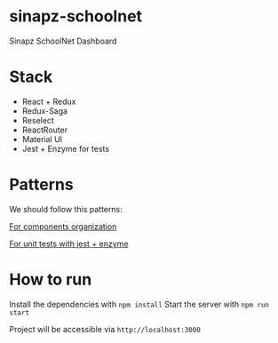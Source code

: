 # sinapz-schoolnet
Sinapz SchoolNet Dashboard

# Stack
- React + Redux
- Redux-Saga
- Reselect
- ReactRouter
- Material UI
- Jest + Enzyme for tests

# Patterns

We should follow this patterns:

[For components organization](https://engineering.musefind.com/our-best-practices-for-writing-react-components-dec3eb5c3fc8)

[For unit tests with jest + enzyme](https://medium.com/opendoor-labs/testing-react-components-with-jest-a7e8e4d312d8)

# How to run
Install the dependencies with `npm install`
Start the server with `npm run start`

Project will be accessible via `http://localhost:3000`
